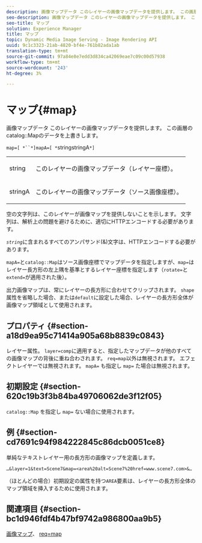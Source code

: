 ```yaml
---
description: 画像マップデータ このレイヤーの画像マップデータを提供します。 この画層のカタログマップのデータを上書きします。
seo-description: 画像マップデータ このレイヤーの画像マップデータを提供します。 この画層のカタログマップのデータを上書きします。
seo-title: マップ
solution: Experience Manager
title: マップ
topic: Dynamic Media Image Serving - Image Rendering API
uuid: 9c1c3323-21ab-4820-bf4e-761b82ada1ab
translation-type: tm+mt
source-git-commit: 97a84e8e7edd3d834ca42069eae7c09c00d57938
workflow-type: tm+mt
source-wordcount: '243'
ht-degree: 3%

---
```



# マップ{#map}

画像マップデータ このレイヤーの画像マップデータを提供します。 この画層のcatalog::Mapのデータを上書きします。

`map=[ *``*]mapA=[ *`stringstringA`*]`

<table id="simpletable_2E32B25D5F6246A18A8AF817903877ED"> 
 <tr class="strow"> 
  <td class="stentry"> <p><span class="codeph"> <span class="varname"> string</span></span> </p></td> 
  <td class="stentry"> <p>このレイヤーの画像マップデータ（レイヤー座標）。 </p></td> 
 </tr> 
 <tr class="strow"> 
  <td class="stentry"> <p><span class="codeph"> <span class="varname"> stringA</span></span> </p></td> 
  <td class="stentry"> <p>このレイヤーの画像マップデータ（ソース画像座標）。 </p></td> 
 </tr> 
</table>

空の文字列は、このレイヤーが画像マップを提供しないことを示します。 文字列は、解析上の問題を避けるために、適切にHTTPエンコードする必要があります。

*`string`*&#x200B;に含まれるすべてのアンパサンド(&amp;)文字は、HTTPエンコードする必要があります。

`mapA=`と`catalog::Map`はソース画像座標でマップデータを指定しますが、`map=`はレイヤー長方形の左上隅を基準とするレイヤー座標を指定します（`rotate=`と`extend=`が適用された後）。

出力画像マップは、常にレイヤーの長方形に合わせてクリップされます。 `shape`属性を省略した場合、または`default`に設定した場合、レイヤーの長方形全体が画像マップ領域として使用されます。

## プロパティ {#section-a18d9ea95c71414a905a68b8839c0843}

レイヤー属性。 `layer=comp`に適用すると、指定したマップデータが他のすべての画像マップの背後に重ね合わされます。 `req=map`以外は無視されます。 エフェクトレイヤーでは無視されます。 `mapA=` も指定し `map=` た場合は無視されます。

## 初期設定 {#section-620c19b3f3b84ba49706062de3f12f05}

`catalog::Map` を指定し `map=` ない場合に使用されます。

## 例 {#section-cd7691c94f984222845c86dcb0051ce8}

単純なテキストレイヤー用の長方形の画像マップを定義します。

`…&layer=1&text=Scene7&map=<area%20alt=Scene7%20href=www.scene7.com>&…`

（ほとんどの場合）初期設定の属性を持つ`AREA`要素は、レイヤーの長方形全体のマップ領域を挿入するために使用されます。

## 関連項目 {#section-bc1d946fdf4b47bf9742a986800aa9b5}

[画像マップ](../../../../../is-api/http-ref/image-serving-api-ref/c-http-protocol-reference/c-syntax-and-features/r-image-maps.md#reference-ff7d1bac2a064104b0c508a81316fdab)、 [req=map](../../../../../is-api/http-ref/image-serving-api-ref/c-http-protocol-reference/c-command-reference/r-req/r-req.md#reference-907cdb4a97034db7ad94695f25552e76)
